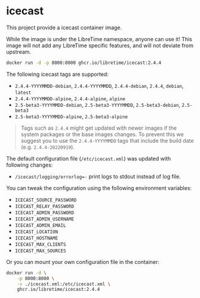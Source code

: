 # icecast

This project provide a icecast container image.

While the image is under the LibreTime namespace, anyone can use it! This image will not add any LibreTime specific features, and will not deviate from upstream.

```bash
docker run -d -p 8000:8000 ghcr.io/libretime/icecast:2.4.4
```

The following icecast tags are supported:

- `2.4.4-YYYYMMDD-debian`, `2.4.4-YYYYMMDD`, `2.4.4-debian`, `2.4.4`, `debian`, `latest`
- `2.4.4-YYYYMMDD-alpine`, `2.4.4-alpine`, `alpine`
- `2.5-beta3-YYYYMMDD-debian`, `2.5-beta3-YYYYMMDD`, `2.5-beta3-debian`, `2.5-beta3`
- `2.5-beta3-YYYYMMDD-alpine`, `2.5-beta3-alpine`

> Tags such as `2.4.4` might get updated with newer images if the system packages or the base images changes. To prevent this we suggest you to use the `2.4.4-YYYYMMDD` tags that include the build date (e.g. `2.4.4-20220919`).

The default configuration file (`/etc/icecast.xml`) was updated with following changes:

- `/icecast/logging/errorlog=-` print logs to stdout instead of log file.

You can tweak the configuration using the following environment variables:

- `ICECAST_SOURCE_PASSWORD`
- `ICECAST_RELAY_PASSWORD`
- `ICECAST_ADMIN_PASSWORD`
- `ICECAST_ADMIN_USERNAME`
- `ICECAST_ADMIN_EMAIL`
- `ICECAST_LOCATION`
- `ICECAST_HOSTNAME`
- `ICECAST_MAX_CLIENTS`
- `ICECAST_MAX_SOURCES`

Or you can mount your own configuration file in the container:

```bash
docker run -d \
    -p 8000:8000 \
    -v ./icecast.xml:/etc/icecast.xml \
    ghcr.io/libretime/icecast:2.4.4
```
